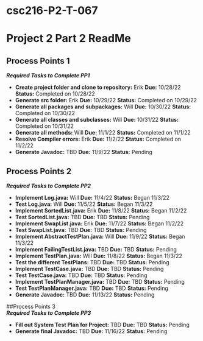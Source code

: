 # csc216-P2-T-067
# Project 2 Part 2 ReadMe <br>
## Process Points 1 <br>
***_Required Tasks to Complete PP1_***
 - **Create project folder and clone to repository:** Erik **Due:** 10/28/22 **Status:** Completed on 10/28/22 <br>
 - **Generate src folder:** Erik **Due:** 10/29/22 **Status:** Completed on 10/29/22 <br>
 - **Generate all packages and subpackages:** Will **Due:** 10/30/22 **Status:** Completed on 10/30/22 <br>
 - **Generate all classes and subclasses:** Will **Due:** 10/31/22 **Status:** Completed on 10/31/22 <br>
 - **Generate all methods:** Will **Due:** 11/1/22 **Status:** Completed on 11/1/22 <br>
 - **Resolve Compiler errors:** Erik **Due:** 11/2/22 **Status:** Completed on 11/2/22 <br>
 - **Generate Javadoc:** TBD **Due:** 11/9/22 **Status:** Pending <br>

## Process Points 2 <br>
***_Required Tasks to Complete PP2_***
- **Implement Log.java:** Will **Due:** 11/4/22 **Status:** Began 11/3/22 <br>
- **Test Log.java:** Will **Due:** 11/5/22 **Status:** Began 11/3/22 <br>
- **Implement SortedList.java:** Erik **Due:** 11/8/22 **Status:** Began 11/2/22 <br>
- **Test SortedList.java:** TBD **Due:** TBD **Status:** Pending <br>
- **Implement SwapList.java:** Erik **Due:** 11/7/22 **Status:** Began 11/2/22 <br>
- **Test SwapList.java:** TBD **Due:** TBD **Status:** Pending <br>
- **Implement AbstractTestPlan.java:** Will **Due:** 11/9/22 **Status:** Began 11/3/22 <br>
- **Implement FailingTestList.java:** TBD **Due:** TBD **Status:** Pending <br>
- **Implement TestPlan.java:** Will **Due:** 11/8/22 **Status:** Began 11/3/22 <br>
- **Test the different TestPlans:** TBD **Due:** TBD **Status:** Pending <br>
- **Implement TestCase.java:** TBD **Due:** TBD **Status:** Pending <br>
- **Test TestCase.java:** TBD **Due:** TBD **Status:** Pending <br>
- **Implement TestPlanManager.java:** TBD **Due:** TBD **Status:** Pending <br>
- **Test TestPlanManager.java:** TBD **Due:** TBD **Status:** Pending <br>
- **Generate Javadoc:** TBD **Due:** 11/13/22 **Status:** Pending <br>

##Process Points 3 <br>
***_Required Tasks to Complete PP3_***
- **Fill out System Test Plan for Project:** TBD **Due:** TBD **Status:** Pending <br>
- **Generate final Javadoc:** TBD **Due:** 11/16/22 **Status:** Pending <br>
